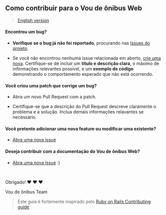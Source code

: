 ## Como contribuir para o Vou de ônibus Web

> [English version](CONTRIBUTING.md)

#### **Encontrou um bug?**

* **Verifique se o bug já não foi reportado**, procurando nas [Issues do projeto](https://github.com/voudeonibus/web.voudeonibus.com/issues).

* Se você não encontrou nenhuma issue relacionada em aberto, [crie uma nova](https://github.com/voudeonibus/web.voudeonibus.com/issues/new). Certifique-se de incluir um **título e descrição clara**, o máximo de informações relevantes possível, e um **exemplo de código** demonstrando o comportamento esperado que não está ocorrendo.

#### **Você criou uma patch que corrige um bug?**

* Abra um novo Pull Request com a patch.

* Certifique-se que a descrição do Pull Request descreve claramente o problema e a solução. Inclua demais informações relavantes se necessário.

#### **Você pretente adicionar uma nova feature ou modificar uma existente?**

* [Abra uma nova issue](https://github.com/voudeonibus/web.voudeonibus.com/issues/new)

#### **Deseja contribuir com a documentação do Vou de ônibus Web?**

* [Abra uma nova issue](https://github.com/voudeonibus/web.voudeonibus.com/issues/new) :)

</br>

Obrigado! :heart: :heart: :heart:

Vou de ônibus Team

> Este guia é fortemente inspirado pelo [Ruby on Rails Contributing guide](https://github.com/rails/rails/blob/master/CONTRIBUTING.md)
